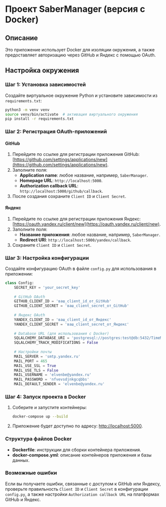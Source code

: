 
# Проект SaberManager (версия с Docker)

## Описание

Это приложение использует Docker для изоляции окружения, а также предоставляет авторизацию через GitHub и Яндекс с помощью OAuth.

## Настройка окружения

### Шаг 1: Установка зависимостей

Создайте виртуальное окружение Python и установите зависимости из `requirements.txt`:

```bash
python3 -m venv venv
source venv/bin/activate  # активация виртуального окружения
pip install -r requirements.txt
```

### Шаг 2: Регистрация OAuth-приложений

#### GitHub

1. Перейдите по ссылке для регистрации приложения GitHub: [https://github.com/settings/applications/new](https://github.com/settings/applications/new).
2. Заполните поля:
   - **Application name**: любое название, например, `SaberManager`.
   - **Homepage URL**: `http://localhost:5000`.
   - **Authorization callback URL**: `http://localhost:5000/github/callback`.
3. После создания сохраните `Client ID` и `Client Secret`.

#### Яндекс

1. Перейдите по ссылке для регистрации приложения Яндекс: [https://oauth.yandex.ru/client/new](https://oauth.yandex.ru/client/new).
2. Заполните поля:
   - **Название приложения**: любое название, например, `SaberManager`.
   - **Redirect URI**: `http://localhost:5000/yandex/callback`.
3. Сохраните `Client ID` и `Client Secret`.

### Шаг 3: Настройка конфигурации

Создайте конфигурацию OAuth в файле `config.py` для использования в приложении:

```python
class Config:
    SECRET_KEY = 'your_secret_key'
    
    # GitHub OAuth
    GITHUB_CLIENT_ID = 'ваш_client_id_от_GitHub'
    GITHUB_CLIENT_SECRET = 'ваш_client_secret_от_GitHub'
    
    # Яндекс OAuth
    YANDEX_CLIENT_ID = 'ваш_client_id_от_Яндекс'
    YANDEX_CLIENT_SECRET = 'ваш_client_secret_от_Яндекс'
    
    # Database URL (для использования с Docker)
    SQLALCHEMY_DATABASE_URI = 'postgresql://postgres:test@db:5432/TimeManager'
    SQLALCHEMY_TRACK_MODIFICATIONS = False
    
    # Настройки почты
    MAIL_SERVER = 'smtp.yandex.ru'
    MAIL_PORT = 465
    MAIL_USE_SSL = True
    MAIL_USE_TLS = False
    MAIL_USERNAME = 'elvenbe@yandex.ru'
    MAIL_PASSWORD = 'nfvevsdjnkgcqbbs'
    MAIL_DEFAULT_SENDER = 'elvenbe@yandex.ru'
```

### Шаг 4: Запуск проекта в Docker

1. Соберите и запустите контейнеры:

    ```bash
    docker-compose up --build
    ```

2. Приложение будет доступно по адресу: [http://localhost:5000](http://localhost:5000).

### Структура файлов Docker

- **Dockerfile**: инструкции для сборки контейнера приложения.
- **docker-compose.yml**: описание контейнеров приложения и базы данных.

### Возможные ошибки

Если вы получаете ошибки, связанные с доступом к GitHub или Яндексу, проверьте правильность `Client ID` и `Client Secret` в конфигурации `config.py`, а также настройки `Authorization callback URL` на платформах GitHub и Яндекс.
